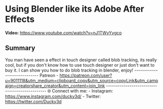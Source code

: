 # Using Blender like its Adobe After Effects

**Video:** https://www.youtube.com/watch?v=nJ1TWyYvgco

## Summary
You man have seen a effect in touch designer called blob tracking, its really cool, but if you don't know how to use touch designer or just don't want to buy it. I can show you how to do blob tracking in blender, enjoy! ----------------------------- Patreon - https://patreon.com/user?u=9011118&utm_medium=clipboard_copy&utm_source=copyLink&utm_campaign=creatorshare_creator&utm_content=join_link ----------------------------------------------- 🌐 Connect with me: - Instagram: https://www.instagram.com/ducky3d/ - Twitter: https://twitter.com/Ducky3d

